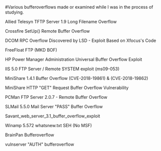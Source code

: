 #Various bufferoverflows made or examined while I was in the process of studying.

Allied Telesyn TFTP Server 1.9 Long Filename Overflow

Crossfire SetUp() Remote Buffer Overflow

DCOM RPC Overflow Discovered by LSD - Exploit Based on Xfocus's Code

FreeFloat FTP (MKD BOF)

HP Power Manager Administration Universal Buffer Overflow Exploit

IIS 5.0 FTP Server / Remote SYSTEM exploit (ms09-053)

MiniShare 1.4.1 Buffer Overflow (CVE-2018-19861) & (CVE-2018-19862)

MiniShare HTTP "GET" Request Buffer Overflow Vulnerability

PCMan FTP Server 2.0.7 - Remote Buffer Overflow

SLMail 5.5.0 Mail Server "PASS" Buffer Overflow

Savant_web_server_3.1_buffer_overflow_exploit

Winamp 5.572 whatsnew.txt SEH (No MSF)

BrainPan Bufferoverflow

vulnserver "AUTH" bufferoverflow
